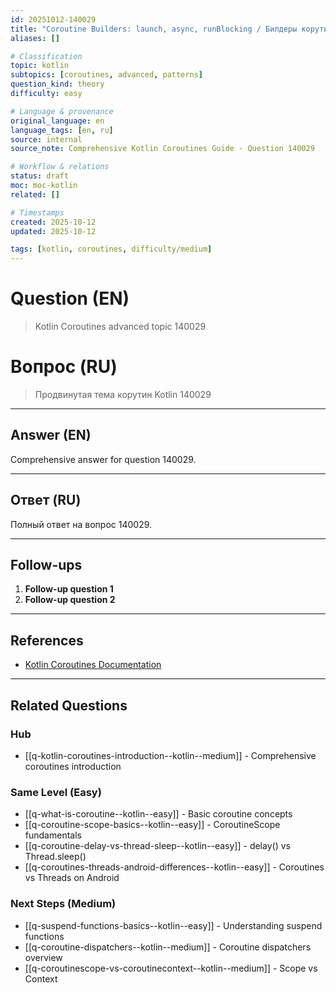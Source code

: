 ```yaml
---
id: 20251012-140029
title: "Coroutine Builders: launch, async, runBlocking / Билдеры корутин: launch, async, runBlocking"
aliases: []

# Classification
topic: kotlin
subtopics: [coroutines, advanced, patterns]
question_kind: theory
difficulty: easy

# Language & provenance
original_language: en
language_tags: [en, ru]
source: internal
source_note: Comprehensive Kotlin Coroutines Guide - Question 140029

# Workflow & relations
status: draft
moc: moc-kotlin
related: []

# Timestamps
created: 2025-10-12
updated: 2025-10-12

tags: [kotlin, coroutines, difficulty/medium]
---
```

# Question (EN)
> Kotlin Coroutines advanced topic 140029

# Вопрос (RU)
> Продвинутая тема корутин Kotlin 140029

---

## Answer (EN)

Comprehensive answer for question 140029.

---

## Ответ (RU)

Полный ответ на вопрос 140029.

---

## Follow-ups

1. **Follow-up question 1**
2. **Follow-up question 2**

---

## References

- [Kotlin Coroutines Documentation](https://kotlinlang.org/docs/coroutines-overview.html)

---

## Related Questions

### Hub
- [[q-kotlin-coroutines-introduction--kotlin--medium]] - Comprehensive coroutines introduction

### Same Level (Easy)
- [[q-what-is-coroutine--kotlin--easy]] - Basic coroutine concepts
- [[q-coroutine-scope-basics--kotlin--easy]] - CoroutineScope fundamentals
- [[q-coroutine-delay-vs-thread-sleep--kotlin--easy]] - delay() vs Thread.sleep()
- [[q-coroutines-threads-android-differences--kotlin--easy]] - Coroutines vs Threads on Android

### Next Steps (Medium)
- [[q-suspend-functions-basics--kotlin--easy]] - Understanding suspend functions
- [[q-coroutine-dispatchers--kotlin--medium]] - Coroutine dispatchers overview
- [[q-coroutinescope-vs-coroutinecontext--kotlin--medium]] - Scope vs Context
